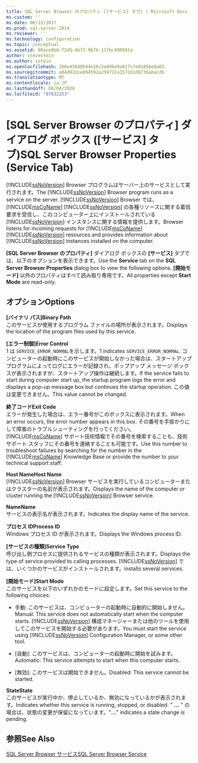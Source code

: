 ```yaml
---
title: SQL Server Browser のプロパティ ([サービス] タブ) | Microsoft Docs
ms.custom: ''
ms.date: 06/13/2017
ms.prod: sql-server-2014
ms.reviewer: ''
ms.technology: configuration
ms.topic: conceptual
ms.assetid: 98ace9b0-72d5-4b72-9b7b-11fbc490981a
author: stevestein
ms.author: sstein
ms.openlocfilehash: 200e45648b94e26c5e808e9a817cfe01866e6a65
ms.sourcegitcommit: ad4d92dce894592a259721a1571b1d8736abacdb
ms.translationtype: MT
ms.contentlocale: ja-JP
ms.lasthandoff: 08/04/2020
ms.locfileid: "87632253"
---
```

# <a name="sql-server-browser-properties-service-tab"></a><span data-ttu-id="50f7b-102">[SQL Server Browser のプロパティ] ダイアログ ボックス ([サービス] タブ)</span><span class="sxs-lookup"><span data-stu-id="50f7b-102">SQL Server Browser Properties (Service Tab)</span></span>
  <span data-ttu-id="50f7b-103">[!INCLUDE[ssNoVersion](../../includes/ssnoversion-md.md)] Browser プログラムはサーバー上のサービスとして実行されます。</span><span class="sxs-lookup"><span data-stu-id="50f7b-103">The [!INCLUDE[ssNoVersion](../../includes/ssnoversion-md.md)] Browser program runs as a service on the server.</span></span> [!INCLUDE[ssNoVersion](../../includes/ssnoversion-md.md)] <span data-ttu-id="50f7b-104">Browser では、[!INCLUDE[msCoName](../../includes/msconame-md.md)] [!INCLUDE[ssNoVersion](../../includes/ssnoversion-md.md)] の各種リソースに関する着信要求を受信し、このコンピューター上にインストールされている [!INCLUDE[ssNoVersion](../../includes/ssnoversion-md.md)] インスタンスに関する情報を提供します。</span><span class="sxs-lookup"><span data-stu-id="50f7b-104">Browser listens for incoming requests for [!INCLUDE[msCoName](../../includes/msconame-md.md)] [!INCLUDE[ssNoVersion](../../includes/ssnoversion-md.md)] resources and provides information about [!INCLUDE[ssNoVersion](../../includes/ssnoversion-md.md)] instances installed on the computer.</span></span>  
  
 <span data-ttu-id="50f7b-105">**[SQL Server Browser のプロパティ]** ダイアログ ボックスの **[サービス]** タブでは、以下のオプションを表示できます。</span><span class="sxs-lookup"><span data-stu-id="50f7b-105">Use the **Service** tab on the **SQL Server Browser Properties** dialog box to view the following options.</span></span> <span data-ttu-id="50f7b-106">**[開始モード]** 以外のプロパティはすべて読み取り専用です。</span><span class="sxs-lookup"><span data-stu-id="50f7b-106">All properties except **Start Mode** are read-only.</span></span>  
  
## <a name="options"></a><span data-ttu-id="50f7b-107">オプション</span><span class="sxs-lookup"><span data-stu-id="50f7b-107">Options</span></span>  
 <span data-ttu-id="50f7b-108">**[バイナリ パス]**</span><span class="sxs-lookup"><span data-stu-id="50f7b-108">**Binary Path**</span></span>  
 <span data-ttu-id="50f7b-109">このサービスが使用するプログラム ファイルの場所が表示されます。</span><span class="sxs-lookup"><span data-stu-id="50f7b-109">Displays the location of the program files used by this service.</span></span>  
  
 <span data-ttu-id="50f7b-110">**[エラー制御]**</span><span class="sxs-lookup"><span data-stu-id="50f7b-110">**Error Control**</span></span>  
 <span data-ttu-id="50f7b-111">1 は `SERVICE_ERROR_NORMAL`を示します。</span><span class="sxs-lookup"><span data-stu-id="50f7b-111">1 indicates `SERVICE_ERROR_NORMAL`.</span></span> <span data-ttu-id="50f7b-112">コンピューターの起動時にこのサービスが開始しなかった場合は、スタートアップ プログラムによってログにエラーが記録され、ポップアップ メッセージ ボックスが表示されますが、スタートアップ操作は継続します。</span><span class="sxs-lookup"><span data-stu-id="50f7b-112">If the service fails to start during computer start up, the startup program logs the error and displays a pop-up message box but continues the startup operation.</span></span> <span data-ttu-id="50f7b-113">この値は変更できません。</span><span class="sxs-lookup"><span data-stu-id="50f7b-113">This value cannot be changed.</span></span>  
  
 <span data-ttu-id="50f7b-114">**終了コード**</span><span class="sxs-lookup"><span data-stu-id="50f7b-114">**Exit Code**</span></span>  
 <span data-ttu-id="50f7b-115">エラーが発生した場合は、エラー番号がこのボックスに表示されます。</span><span class="sxs-lookup"><span data-stu-id="50f7b-115">When an error occurs, the error number appears in this box.</span></span> <span data-ttu-id="50f7b-116">その番号を手掛かりにして障害のトラブルシューティングを行ってください。 [!INCLUDE[msCoName](../../includes/msconame-md.md)] サポート技術情報でその番号を検索することも、技術サポート スタッフにその番号を連絡することも可能です。</span><span class="sxs-lookup"><span data-stu-id="50f7b-116">Use this number to troubleshoot failures by searching for the number in the [!INCLUDE[msCoName](../../includes/msconame-md.md)] Knowledge Base or provide the number to your technical support staff.</span></span>  
  
 <span data-ttu-id="50f7b-117">**Host Name**</span><span class="sxs-lookup"><span data-stu-id="50f7b-117">**Host Name**</span></span>  
 <span data-ttu-id="50f7b-118">[!INCLUDE[ssNoVersion](../../includes/ssnoversion-md.md)] Browser サービスを実行しているコンピューターまたはクラスターの名前が表示されます。</span><span class="sxs-lookup"><span data-stu-id="50f7b-118">Displays the name of the computer or cluster running the [!INCLUDE[ssNoVersion](../../includes/ssnoversion-md.md)] Browser service.</span></span>  
  
 <span data-ttu-id="50f7b-119">**Name**</span><span class="sxs-lookup"><span data-stu-id="50f7b-119">**Name**</span></span>  
 <span data-ttu-id="50f7b-120">サービスの表示名が表示されます。</span><span class="sxs-lookup"><span data-stu-id="50f7b-120">Indicates the display name of the service.</span></span>  
  
 <span data-ttu-id="50f7b-121">**プロセス ID**</span><span class="sxs-lookup"><span data-stu-id="50f7b-121">**Process ID**</span></span>  
 <span data-ttu-id="50f7b-122">Windows プロセス ID が表示されます。</span><span class="sxs-lookup"><span data-stu-id="50f7b-122">Displays the Windows process ID.</span></span>  
  
 <span data-ttu-id="50f7b-123">**[サービスの種類]**</span><span class="sxs-lookup"><span data-stu-id="50f7b-123">**Service Type**</span></span>  
 <span data-ttu-id="50f7b-124">呼び出し側プロセスに提供されるサービスの種類が表示されます。</span><span class="sxs-lookup"><span data-stu-id="50f7b-124">Displays the type of service provided to calling processes.</span></span> [!INCLUDE[ssNoVersion](../../includes/ssnoversion-md.md)] <span data-ttu-id="50f7b-125">では、いくつかのサービスがインストールされます。</span><span class="sxs-lookup"><span data-stu-id="50f7b-125">installs several services.</span></span>  
  
 <span data-ttu-id="50f7b-126">**[開始モード]**</span><span class="sxs-lookup"><span data-stu-id="50f7b-126">**Start Mode**</span></span>  
 <span data-ttu-id="50f7b-127">このサービスを以下のいずれかのモードに設定します。</span><span class="sxs-lookup"><span data-stu-id="50f7b-127">Set this service to the following choices:</span></span>  
  
-   <span data-ttu-id="50f7b-128">手動: このサービスは、コンピューターの起動時に自動的に開始しません。</span><span class="sxs-lookup"><span data-stu-id="50f7b-128">Manual: This service does not automatically start when the computer starts.</span></span> <span data-ttu-id="50f7b-129">[!INCLUDE[ssNoVersion](../../includes/ssnoversion-md.md)] 構成マネージャーまたは他のツールを使用してこのサービスを開始する必要があります。</span><span class="sxs-lookup"><span data-stu-id="50f7b-129">You must start the service using [!INCLUDE[ssNoVersion](../../includes/ssnoversion-md.md)] Configuration Manager, or some other tool.</span></span>  
  
-   <span data-ttu-id="50f7b-130">\[自動]: このサービスは、コンピューターの起動時に開始を試みます。</span><span class="sxs-lookup"><span data-stu-id="50f7b-130">Automatic: This service attempts to start when this computer starts.</span></span>  
  
-   <span data-ttu-id="50f7b-131">\[無効]: このサービスは開始できません。</span><span class="sxs-lookup"><span data-stu-id="50f7b-131">Disabled: This service cannot be started.</span></span>  
  
 <span data-ttu-id="50f7b-132">**State**</span><span class="sxs-lookup"><span data-stu-id="50f7b-132">**State**</span></span>  
 <span data-ttu-id="50f7b-133">このサービスが実行中か、停止しているか、無効になっているかが表示されます。</span><span class="sxs-lookup"><span data-stu-id="50f7b-133">Indicates whether this service is running, stopped, or disabled.</span></span> <span data-ttu-id="50f7b-134">" **...** " の場合は、状態の変更が保留になっています。</span><span class="sxs-lookup"><span data-stu-id="50f7b-134">"**...**" indicates a state change is pending.</span></span>  
  
## <a name="see-also"></a><span data-ttu-id="50f7b-135">参照</span><span class="sxs-lookup"><span data-stu-id="50f7b-135">See Also</span></span>  
 [<span data-ttu-id="50f7b-136">SQL Server Browser サービス</span><span class="sxs-lookup"><span data-stu-id="50f7b-136">SQL Server Browser Service</span></span>](../../../2014/tools/configuration-manager/sql-server-browser-service.md)  
  
  
